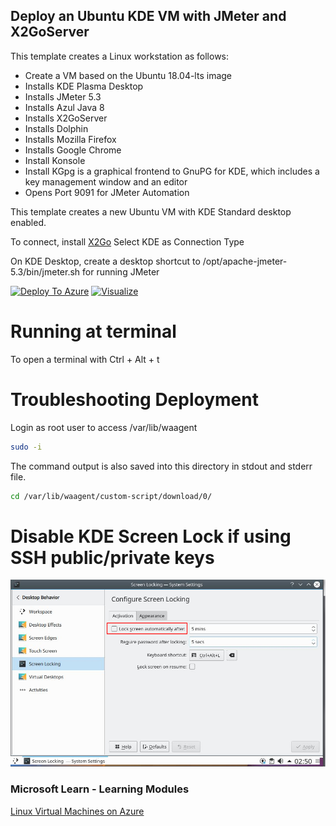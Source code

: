 ## Deploy an Ubuntu KDE VM with JMeter and X2GoServer

This template creates a Linux workstation as follows:

- Create a VM based on the Ubuntu 18.04-lts image 
- Installs KDE Plasma Desktop
- Installs JMeter 5.3
- Installs Azul Java 8
- Installs X2GoServer
- Installs Dolphin
- Installs Mozilla Firefox
- Installs Google Chrome
- Install Konsole
- Install KGpg is a graphical frontend to GnuPG for KDE, which includes a key management window and an editor
- Opens Port 9091 for JMeter Automation

This template creates a new Ubuntu VM with KDE Standard desktop enabled. 

To connect, install [X2Go](https://wiki.x2go.org/doku.php)
Select KDE as Connection Type

On KDE Desktop, create a desktop shortcut to /opt/apache-jmeter-5.3/bin/jmeter.sh for running JMeter
 
[![Deploy To Azure](https://raw.githubusercontent.com/codemonkeybot/azure-quickstart-templates/master/1-CONTRIBUTION-GUIDE/images/deploytoazure.svg?sanitize=true)](https://portal.azure.com/#create/Microsoft.Template/uri/https%3A%2F%2Fraw.githubusercontent.com%2Fcodemonkeybot%2Fazure-quickstart-templates%2Fmaster%2Fjmeter-ubuntu-kde-desktop%2Fazuredeploy.json)  [![Visualize](https://raw.githubusercontent.com/codemonkeybot/azure-quickstart-templates/master/1-CONTRIBUTION-GUIDE/images/visualizebutton.svg?sanitize=true)](http://armviz.io/#/?load=https%3A%2F%2Fraw.githubusercontent.com%2Fcodemonkeybot%2Fazure-quickstart-templates%2Fmaster%2Fjmeter-ubuntu-kde-desktop%2Fazuredeploy.json)

# Running at terminal 

To open a terminal with Ctrl + Alt + t

# Troubleshooting Deployment

Login as root user to access /var/lib/waagent

```bash
sudo -i
```

The command output is also saved into this directory in stdout and stderr file.

```bash
cd /var/lib/waagent/custom-script/download/0/
```

# Disable KDE Screen Lock if using SSH public/private keys

![Screen](./Images/disablescreenlock.png)

### Microsoft Learn - Learning Modules

[Linux Virtual Machines on Azure](https://docs.microsoft.com/en-us/learn/browse/?term=Linux%20Virtual%20Machine)
